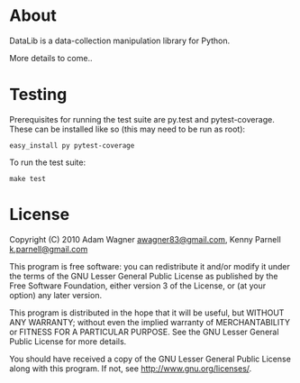 About
=====
DataLib is a data-collection manipulation library for Python.

More details to come..

Testing
=======
Prerequisites for running the test suite are py.test and pytest-coverage.
These can be installed like so (this may need to be run as root):

    easy_install py pytest-coverage

To run the test suite:

    make test

License
=======
Copyright (C) 2010 Adam Wagner <awagner83@gmail.com>, Kenny Parnell <k.parnell@gmail.com>

This program is free software: you can redistribute it and/or modify
it under the terms of the GNU Lesser General Public License as published 
by the Free Software Foundation, either version 3 of the License, or
(at your option) any later version.

This program is distributed in the hope that it will be useful,
but WITHOUT ANY WARRANTY; without even the implied warranty of
MERCHANTABILITY or FITNESS FOR A PARTICULAR PURPOSE.  See the
GNU Lesser General Public License for more details.

You should have received a copy of the GNU Lesser General Public License
along with this program.  If not, see <http://www.gnu.org/licenses/>.
